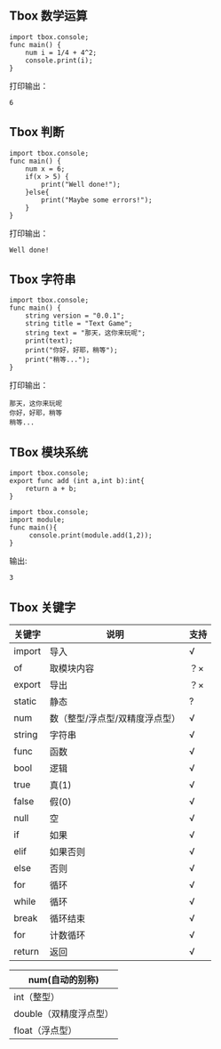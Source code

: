 
## Tbox 数学运算
```tbox
import tbox.console;
func main() {
	num i = 1/4 + 4^2;
	console.print(i);
}
```
打印输出：

```
6
```


## Tbox 判断
```tbox
import tbox.console;
func main() {
    num x = 6;
	if(x > 5) {
		print("Well done!");
	}else{
		print("Maybe some errors!");
	}
}
```
打印输出：
```
Well done!
```


## Tbox 字符串
```tbox
import tbox.console;
func main() {
	string version = "0.0.1";
	string title = "Text Game";
	string text = "那天，这你来玩呢";
	print(text);
	print("你好，好耶，稍等");
	print("稍等...");
}
```
打印输出：

```
那天，这你来玩呢
你好，好耶，稍等
稍等...
```

## TBox 模块系统
```tbox
import tbox.console;
export func add (int a,int b):int{
	return a + b;
}
```

```tbox
import tbox.console;
import module;
func main(){
     console.print(module.add(1,2));
}
```

输出:
```
3
```


## Tbox 关键字

关键字|说明|支持
-|-|-
import|导入|√
of|取模块内容|？×
export|导出|？×
static|静态|?
num|数（整型/浮点型/双精度浮点型） |√
string|字符串|√
func|函数|√
bool|逻辑|√
true|真(1)|√
false|假(0)|√
null|空|√
if|如果|√
elif|如果否则|√
else|否则|√
for|循环|√
while|循环|√
break|循环结束|√
for|计数循环|√
return|返回|√



|num(自动的别称)|
|-|
|int（整型） |
|double（双精度浮点型）|
|float（浮点型）|




